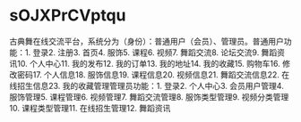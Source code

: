 # sOJXPrCVptqu
古典舞在线交流平台，系统分为（身份）：普通用户（会员）、管理员。普通用户功能：1. 登录2. 注册3. 首页4. 服饰5. 课程6. 视频7. 舞蹈交流8. 论坛交流9. 舞蹈资讯10. 个人中心11. 我的发布12. 我的订单13. 我的地址14. 我的收藏15. 购物车16. 修改密码17. 个人信息18. 服饰信息19. 课程信息20. 视频信息21. 舞蹈交流信息22. 在线招生信息23. 我的收藏管理管理员功能：1. 登录2. 个人中心3. 会员用户管理4. 服饰管理5. 课程管理6. 视频管理7. 舞蹈交流管理8. 服饰类型管理9. 视频分类管理10. 课程类型管理11. 在线招生管理12. 舞蹈资讯
